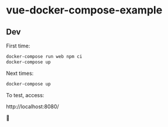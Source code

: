 # vue-docker-compose-example

## Dev

First time:

```bash
docker-compose run web npm ci
docker-compose up
```

Next times:

```bash
docker-compose up
```

To test, access:

http://localhost:8080/

:rocket:
